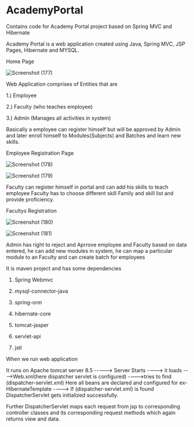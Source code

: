 # AcademyPortal
Contains code for Academy Portal project based on Spring MVC and Hibernate


Academy Portal is a web application created using Java, Spring MVC, JSP Pages, Hibernate and MYSQL.

Home Page

![Screenshot (177)](https://user-images.githubusercontent.com/90125484/134484299-6712cee1-1517-45c1-8ccc-e5ec555bb0c0.png)

Web Application comprises of Entities that are 

1.) Employee

2.) Faculty (who teaches employee)

3.) Admin (Manages all activities in system)

Basically a employee can register himself but will be approved by Admin and later enroll himself to Modules(Subjects) and Batches and learn new skills.

Employee Registration Page

![Screenshot (178)](https://user-images.githubusercontent.com/90125484/134484936-d1066148-d03a-42bd-873e-867ba52cac3a.png)

![Screenshot (179)](https://user-images.githubusercontent.com/90125484/134485158-6e6d14c3-2472-442b-b82e-db7df92aa5b0.png)

Faculty can register himself in portal and can add his skills to teach employee
Faculty has to choose different skill Family and skill list and provide proficiency.

Facultys Registration 

![Screenshot (180)](https://user-images.githubusercontent.com/90125484/134485347-ce9beff3-2cd9-4823-a0e4-5b9eb351a32a.png)

![Screenshot (181)](https://user-images.githubusercontent.com/90125484/134485544-3013859a-bec3-45c2-a053-dde8446b9015.png)

Admin has right to reject and Aprrove employee and Faculty based on data entered, he can add new modules in system, 
he can map a particular module to an Faculty and can create batch for employees

It is maven project and has some dependencies

1) Spring Webmvc

2) mysql-connector-java

3) spring-orm

4) hibernate-core

5) tomcat-jasper

6) servlet-api

7) jstl

When we run web application

It runs on Apache tomcat server 8.5
----->  Server Starts
----> it loads ---->Web.xml(here dispatcher servlet is configured)
---->tries to find (dispatcher-servlet.xml) Here all beans are declared and configured for ex- HibernateTemplate
----> If (dispatcher-servlet.xml) is found DispatcherServlet gets initialized successfully.

Further DispatcherServlet maps each request from jsp to corresponding controller classes and its corresponding request methods which again returns view and data.






